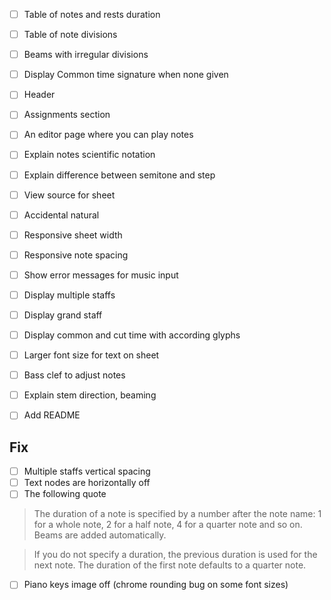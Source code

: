 - [ ] Table of notes and rests duration
- [ ] Table of note divisions
- [ ] Beams with irregular divisions
- [ ] Display Common time signature when none given

- [ ] Header
- [ ] Assignments section
- [ ] An editor page where you can play notes

- [ ] Explain notes scientific notation
- [ ] Explain difference between semitone and step
- [ ] View source for sheet
- [ ] Accidental natural
- [ ] Responsive sheet width
- [ ] Responsive note spacing
- [ ] Show error messages for music input
- [ ] Display multiple staffs
- [ ] Display grand staff
- [ ] Display common and cut time with according glyphs
- [ ] Larger font size for text on sheet
- [ ] Bass clef to adjust notes
- [ ] Explain stem direction, beaming

- [ ] Add README

## Fix

- [ ] Multiple staffs vertical spacing
- [ ] Text nodes are horizontally off
- [ ] The following quote

> The duration of a note is specified by a number after the note name: 1 for a whole note, 2 for a half note, 4 for a quarter note and so on. Beams are added automatically.

> If you do not specify a duration, the previous duration is used for the next note. The duration of the first note defaults to a quarter note.

- [ ] Piano keys image off (chrome rounding bug on some font sizes)
